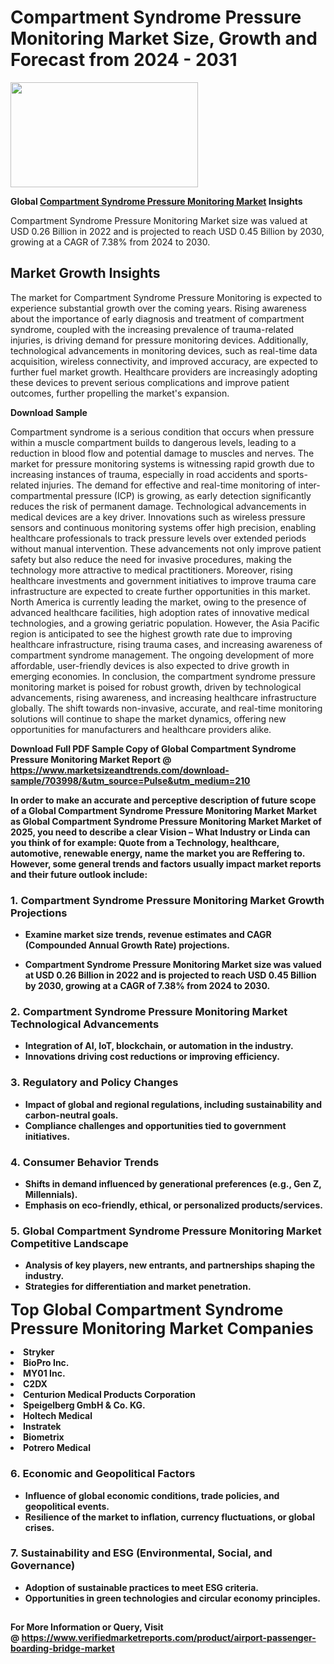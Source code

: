 <H1>Compartment Syndrome Pressure Monitoring Market Size, Growth and Forecast from 2024 - 2031</H1><img class="aligncenter size-medium wp-image-584254" src="https://thirdeyenews.in/wp-content/uploads/2024/09/Global-Market-Research-300x168.jpeg" alt="" width="300" height="168" /><p><strong>Global&nbsp;<a href="https://www.marketsizeandtrends.com/download-sample/703998/&amp;utm_source=Pulse&amp;utm_medium=210">Compartment Syndrome Pressure Monitoring Market</a> Insights</strong></p><p>Compartment Syndrome Pressure Monitoring Market size was valued at USD 0.26 Billion in 2022 and is projected to reach USD 0.45 Billion by 2030, growing at a CAGR of 7.38% from 2024 to 2030.</p><p><h2>Market Growth Insights</h2> <p>The market for Compartment Syndrome Pressure Monitoring is expected to experience substantial growth over the coming years. Rising awareness about the importance of early diagnosis and treatment of compartment syndrome, coupled with the increasing prevalence of trauma-related injuries, is driving demand for pressure monitoring devices. Additionally, technological advancements in monitoring devices, such as real-time data acquisition, wireless connectivity, and improved accuracy, are expected to further fuel market growth. Healthcare providers are increasingly adopting these devices to prevent serious complications and improve patient outcomes, further propelling the market's expansion.</p> <p><strong>Download Sample</strong></p> <p>Compartment syndrome is a serious condition that occurs when pressure within a muscle compartment builds to dangerous levels, leading to a reduction in blood flow and potential damage to muscles and nerves. The market for pressure monitoring systems is witnessing rapid growth due to increasing instances of trauma, especially in road accidents and sports-related injuries. The demand for effective and real-time monitoring of inter-compartmental pressure (ICP) is growing, as early detection significantly reduces the risk of permanent damage. Technological advancements in medical devices are a key driver. Innovations such as wireless pressure sensors and continuous monitoring systems offer high precision, enabling healthcare professionals to track pressure levels over extended periods without manual intervention. These advancements not only improve patient safety but also reduce the need for invasive procedures, making the technology more attractive to medical practitioners. Moreover, rising healthcare investments and government initiatives to improve trauma care infrastructure are expected to create further opportunities in this market. North America is currently leading the market, owing to the presence of advanced healthcare facilities, high adoption rates of innovative medical technologies, and a growing geriatric population. However, the Asia Pacific region is anticipated to see the highest growth rate due to improving healthcare infrastructure, rising trauma cases, and increasing awareness of compartment syndrome management. The ongoing development of more affordable, user-friendly devices is also expected to drive growth in emerging economies. In conclusion, the compartment syndrome pressure monitoring market is poised for robust growth, driven by technological advancements, rising awareness, and increasing healthcare infrastructure globally. The shift towards non-invasive, accurate, and real-time monitoring solutions will continue to shape the market dynamics, offering new opportunities for manufacturers and healthcare providers alike.</p> <p><strong></p><p><span class=""><strong>Download Full PDF Sample Copy of Global Compartment Syndrome Pressure Monitoring Market Report</strong> @ <a href="https://www.marketsizeandtrends.com/download-sample/703998/&amp;utm_source=Pulse&amp;utm_medium=210" target="_blank">https://www.marketsizeandtrends.com/download-sample/703998/&amp;utm_source=Pulse&amp;utm_medium=210</a></span></p><p>In order to make an accurate and perceptive description of future scope of a Global&nbsp;Compartment Syndrome Pressure Monitoring Market Market as Global&nbsp;Compartment Syndrome Pressure Monitoring Market Market of 2025, you need to describe a clear Vision &ndash; What Industry or Linda can you think of for example: Quote from a Technology, healthcare, automotive, renewable energy, name the market you are Reffering to. However, some general trends and factors usually impact market reports and their future outlook include:</p><h3>1.&nbsp;<strong>Compartment Syndrome Pressure Monitoring Market Growth Projections</strong></h3><ul><li>Examine market size trends, revenue estimates and CAGR (Compounded Annual Growth Rate) projections.</li><li><p>Compartment Syndrome Pressure Monitoring Market size was valued at USD 0.26 Billion in 2022 and is projected to reach USD 0.45 Billion by 2030, growing at a CAGR of 7.38% from 2024 to 2030.</p></li></ul><h3>2.&nbsp;<strong>Compartment Syndrome Pressure Monitoring Market Technological Advancements</strong></h3><ul><li>Integration of AI, IoT, blockchain, or automation in the industry.</li><li>Innovations driving cost reductions or improving efficiency.</li></ul><h3>3.&nbsp;<strong>Regulatory and Policy Changes</strong></h3><ul><li>Impact of global and regional regulations, including sustainability and carbon-neutral goals.</li><li>Compliance challenges and opportunities tied to government initiatives.</li></ul><h3>4.&nbsp;<strong>Consumer Behavior Trends</strong></h3><ul><li>Shifts in demand influenced by generational preferences (e.g., Gen Z, Millennials).</li><li>Emphasis on eco-friendly, ethical, or personalized products/services.</li></ul><h3>5.&nbsp;<strong>Global Compartment Syndrome Pressure Monitoring Market Competitive Landscape</strong></h3><ul><li>Analysis of key players, new entrants, and partnerships shaping the industry.</li><li>Strategies for differentiation and market penetration.</li></ul><p data-pm-slice="1 1 []"><span style="color: inherit; font-family: inherit; font-size: 25px;">Top Global Compartment Syndrome Pressure Monitoring Market Companies</span></p><div class="" data-test-id=""><p><li>Stryker</li><li> BioPro Inc.</li><li> MY01 Inc.</li><li> C2DX</li><li> Centurion Medical Products Corporation</li><li> Speigelberg GmbH & Co. KG.</li><li> Holtech Medical</li><li> Instratek</li><li> Biometrix</li><li> Potrero Medical</li></p></div><h3>6.&nbsp;<strong>Economic and Geopolitical Factors</strong></h3><ul><li>Influence of global economic conditions, trade policies, and geopolitical events.</li><li>Resilience of the market to inflation, currency fluctuations, or global crises.</li></ul><h3>7.&nbsp;<strong>Sustainability and ESG (Environmental, Social, and Governance)</strong></h3><ul><li>Adoption of sustainable practices to meet ESG criteria.</li><li>Opportunities in green technologies and circular economy principles.</li></ul><h2><strong style="font-size: 14px;">For More Information or Query, Visit @&nbsp;</strong><a style="background-color: #ffffff; font-size: 14px;" href="https://www.marketsizeandtrends.com/report/compartment-syndrome-pressure-monitoring-market/" target="_blank">https://www.verifiedmarketreports.com/product/airport-passenger-boarding-bridge-market</a></h2>
